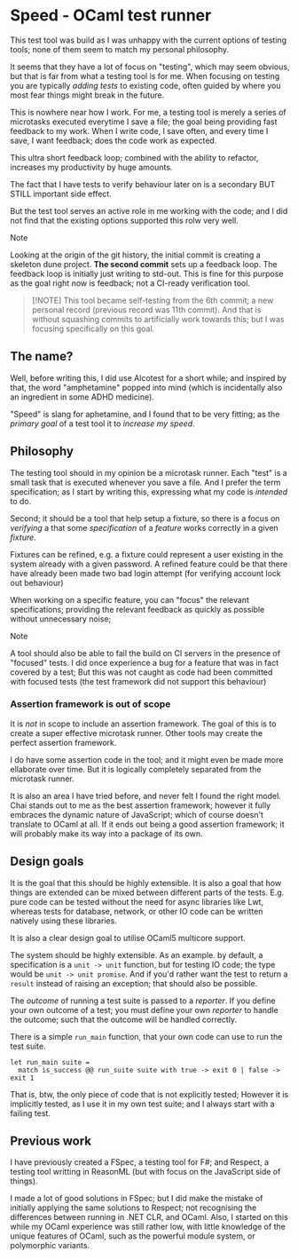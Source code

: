# Speed - OCaml test runner

This test tool was build as I was unhappy with the current options of testing
tools; none of them seem to match my personal philosophy.

It seems that they have a lot of focus on "testing", which may seem obvious, but
that is far from what a testing tool is for me. When focusing on testing you
are typically _adding tests_ to existing code, often guided by where you most
fear things might break in the future.

This is nowhere near how I work. For me, a testing tool is merely a series of
microtasks executed everytime I save a file; the goal being providing fast
feedback to my work. When I write code, I save often, and every time I save, I
want feedback; does the code work as expected.

This ultra short feedback loop; combined with the ability to refactor, increases
my productivity by huge amounts.

The fact that I have tests to verify behaviour later on is a secondary BUT STILL
important side effect.

But the test tool serves an active role in me working with the code; and I did
not find that the existing options supported this rolw very well.

> [!NOTE]
> Looking at the origin of the git history, the initial commit is creating a
> skeleton dune project. **The second commit** sets up a feedback loop. The
> feedback loop is initially just writing to std-out. This is fine for this
> purpose as the goal right now is feedback; not a CI-ready verification tool.

> [!NOTE] This tool became self-testing from the 6th commit; a new personal
> record (previous record was 11th commit). And that is without squashing
> commits to artificially work towards this; but I was focusing specifically on
> this goal.

## The name?

Well, before writing this, I did use Alcotest for a short while; and inspired by
that, the word "amphetamine" popped into mind (which is incidentally also an
ingredient in some ADHD medicine).

"Speed" is slang for aphetamine, and I found that to be very fitting; as the
_primary goal_ of a test tool it to _increase my speed_.

## Philosophy

The testing tool should in my opinion be a microtask runner. Each "test" is a
small task that is executed whenever you save a file. And I prefer the term
specification; as I start by writing this, expressing what my code is _intended_
to do.

Second; it should be a tool that help setup a fixture, so there is a focus on
_verifying_ a that some _specification_ of a _feature_ works correctly in a
given _fixture_.

Fixtures can be refined, e.g. a fixture could represent a user existing in the
system already with a given password. A refined feature could be that there have
already been made two bad login attempt (for verifying account lock out
behaviour)

When working on a specific feature, you can "focus" the relevant specifications;
providing the relevant feedback as quickly as possible without unnecessary
noise;

> [!NOTE]
> A tool should also be able to fail the build on CI servers in the presence of
> "focused" tests. I did once experience a bug for a feature that was in fact
> covered by a test; But this was not caught as code had been committed with
> focused tests (the test framework did not support this behaviour)

### Assertion framework is out of scope

It is _not_ in scope to include an assertion framework. The goal of this is to
create a super effective microtask runner. Other tools may create the perfect
assertion framework.

I do have some assertion code in the tool; and it might even be made more
ellaborate over time. But it is logically completely separated from the
microtask runner.

It is also an area I have tried before, and never felt I found the right model.
Chai stands out to me as the best assertion framework; however it fully embraces
the dynamic nature of JavaScript; which of course doesn't translate to OCaml at
all. If it ends out being a good assertion framework; it will probably make its
way into a package of its own.

## Design goals

It is the goal that this should be highly extensible. It is also a goal that how
things are extended can be mixed between different parts of the tests. E.g. pure
code can be tested without the need for async libraries like Lwt, whereas
tests for database, network, or other IO code can be written natively using
these libraries.

It is also a clear design goal to utilise OCaml5 multicore support.

The system should be highly extensible. As an example. by default, a
specification is a `unit -> unit` function, but for testing IO code; the type
would be `unit -> unit promise`. And if you'd rather want the test to return a
`result` instead of raising an exception; that should also be possible.

The _outcome_ of running a test suite is passed to a _reporter_. If you define
your own outcome of a test; you must define your own _reporter_ to handle the
outcome; such that the outcome will be handled correctly.

There is a simple `run_main` function, that your own code can use to run the
test suite.

```
let run_main suite =
  match is_success @@ run_suite suite with true -> exit 0 | false -> exit 1
```

That is, btw, the only piece of code that is not explicitly tested; However it
is implicitly tested, as I use it in my own test suite; and I always start with
a failing test.

## Previous work

I have previously created a FSpec, a testing tool for F#; and Respect, a
testing tool writting in ReasonML (but with focus on the JavaScript side of
things).

I made a lot of good solutions in FSpec; but I did make the mistake of initially
applying the same solutions to Respect; not recognising the differences between
running in .NET CLR, and OCaml. Also, I started on this while my OCaml
experience was still rather low, with little knowledge of the unique features of
OCaml, such as the powerful module system, or polymorphic variants.
